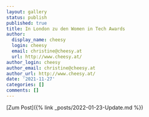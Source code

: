 ```yaml
---
layout: gallery
status: publish
published: true
title: In London zu den Women in Tech Awards
author:
  display_name: cheesy
  login: cheesy
  email: christine@cheesy.at
  url: http://www.cheesy.at/
author_login: cheesy
author_email: christine@cheesy.at
author_url: http://www.cheesy.at/
date: '2021-11-27'
categories: []
comments: []
---
```


[Zum Post]({% link _posts/2022-01-23-Update.md %})

